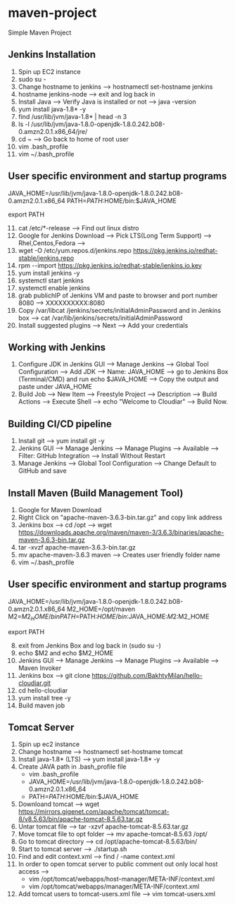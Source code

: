 # maven-project

Simple Maven Project

## Jenkins Installation
1. Spin up EC2 instance
2. sudo su -
3. Change hostname to jenkins --> hostnamectl set-hostname jenkins
4. hostname jenkins-node --> exit and log back in
5. Install Java --> Verify Java is installed or not --> java -version
6. yum install java-1.8* -y
7. find /usr/lib/jvm/java-1.8* | head -n 3
8. ls -l /usr/lib/jvm/java-1.8.0-openjdk-1.8.0.242.b08-0.amzn2.0.1.x86_64/jre/
9. cd ~ --> Go back to home of root user
10. vim .bash_profile
11. vim ~/.bash_profile

## User specific environment and startup programs

JAVA_HOME=/usr/lib/jvm/java-1.8.0-openjdk-1.8.0.242.b08-0.amzn2.0.1.x86_64
PATH=$PATH:$HOME/bin:$JAVA_HOME

export PATH

11. cat /etc/*-release --> Find out linux distro
12. Google for Jenkins Download --> Pick LTS(Long Term Support) --> Rhel,Centos,Fedora -->
13. wget -O /etc/yum.repos.d/jenkins.repo https://pkg.jenkins.io/redhat-stable/jenkins.repo
14. rpm --import https://pkg.jenkins.io/redhat-stable/jenkins.io.key
15. yum install jenkins -y
16. systemctl start jenkins
17. systemctl enable jenkins
18. grab publichIP of Jenkins VM and paste to browser and port number 8080 --> XXXXXXXXXX:8080
19. Copy /var/libcat /jenkins/secrets/initialAdminPassword and in Jenkins box --> cat /var/lib/jenkins/secrets/initialAdminPassword
20. Install suggested plugins --> Next --> Add your credentials


## Working with Jenkins
1. Configure JDK in Jenkins GUI --> Manage Jenkins --> Global Tool Configuration --> Add JDK --> Name: JAVA_HOME -->
go to Jenkins Box (Terminal/CMD) and run echo $JAVA_HOME --> Copy the output and paste under JAVA_HOME
2. Build Job --> New Item --> Freestyle Project --> Description --> Build Actions --> Execute Shell --> echo "Welcome to Cloudiar"
--> Build Now.

## Building CI/CD pipeline
1. Install git --> yum install git -y
2. Jenkins GUI --> Manage Jenkins --> Manage Plugins --> Available --> Filter: GitHub Integration --> Install Without Restart
3. Manage Jenkins --> Global Tool Configuration --> Change Default to GitHub and save

## Install Maven  (Build Management Tool)
1. Google for Maven Download
2. Right Click on "apache-maven-3.6.3-bin.tar.gz" and copy link address
3. Jenkins box --> cd /opt --> wget https://downloads.apache.org/maven/maven-3/3.6.3/binaries/apache-maven-3.6.3-bin.tar.gz
4. tar -xvzf apache-maven-3.6.3-bin.tar.gz
5. mv apache-maven-3.6.3 maven --> Creates user friendly folder name
6. vim ~/.bash_profile

## User specific environment and startup programs

JAVA_HOME=/usr/lib/jvm/java-1.8.0-openjdk-1.8.0.242.b08-0.amzn2.0.1.x86_64
M2_HOME=/opt/maven
M2=$M2_HOME/bin
PATH=$PATH:$HOME/bin:$JAVA_HOME:$M2:$M2_HOME

export PATH

8. exit from Jenkins Box and log back in (sudo su -)
9. echo $M2 and echo $M2_HOME
10. Jenkins GUI --> Manage Jenkins --> Manage Plugins --> Available --> Maven Invoker 
11. Jenkins box --> git clone https://github.com/BakhtyMilan/hello-cloudiar.git
12. cd hello-cloudiar
13. yum install tree -y
14. Build maven job

## Tomcat Server
1. Spin up ec2 instance
2. Change hostname --> hostnamectl set-hostname tomcat
3. Install java-1.8* (LTS) --> yum install java-1.8* -y
4. Create JAVA path in .bash_profile file
	- vim .bash_profile
	- JAVA_HOME=/usr/lib/jvm/java-1.8.0-openjdk-1.8.0.242.b08-0.amzn2.0.1.x86_64
	- PATH=$PATH:$HOME/bin:$JAVA_HOME
5. Downloand tomcat --> wget https://mirrors.gigenet.com/apache/tomcat/tomcat-8/v8.5.63/bin/apache-tomcat-8.5.63.tar.gz
6. Untar tomcat file --> tar -xzvf apache-tomcat-8.5.63.tar.gz
7. Move tomcat file to opt folder --> mv apache-tomcat-8.5.63 /opt/
8. Go to tomcat directory --> cd /opt/apache-tomcat-8.5.63/bin/
8. Start to tomcat server --> ./startup.sh
9. Find and edit context.xml --> find / -name context.xml
10. In order to open tomcat server to public comment out only local host access -->
	- vim /opt/tomcat/webapps/host-manager/META-INF/context.xml
			<!--     <Valve className="org.apache.catalina.valves.RemoteAddrValve"
			allow="127\.\d+\.\d+\.\d+|::1|0:0:0:0:0:0:0:1" /> -->
	- vim /opt/tomcat/webapps/manager/META-INF/context.xml
			<!--     <Valve className="org.apache.catalina.valves.RemoteAddrValve"
			allow="127\.\d+\.\d+\.\d+|::1|0:0:0:0:0:0:0:1" /> -->
11. Add tomcat users to tomcat-users.xml file --> vim tomcat-users.xml
		<role rolename="manager-gui"/>
  		<role rolename="manager-jmx"/>
  		<role rolename="manager-script"/>
  		<role rolename="manager-status"/>
  		<user username="admin" password="password" roles="manager-gui,manager-jmx,manager-script,manager-status"/>
  		<user username="tomcat" password="password" roles="manager-gui"/>
  		<user username="manager-jmx" password="password" roles="manager-jmx"/>
  		<user username="deployer" password="password" roles="manager-script"/>

